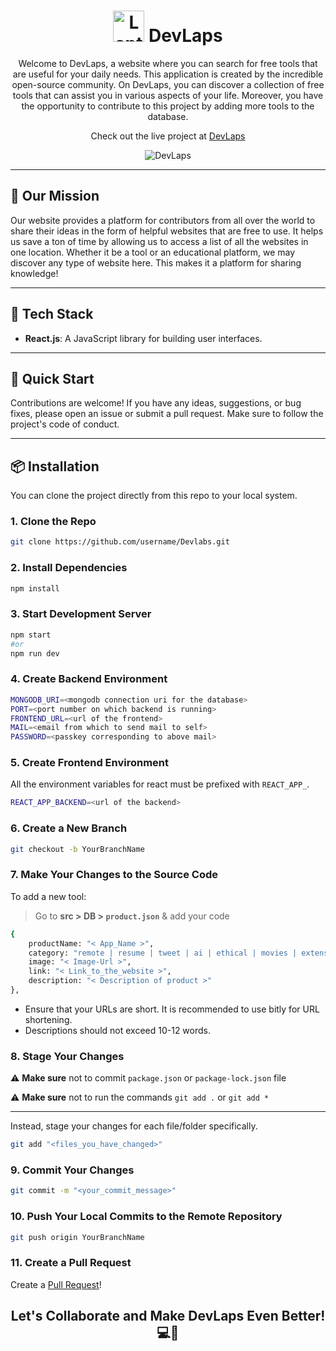 <div align="center">
  <h1><img src="https://raw.githubusercontent.com/Tarikul-Islam-Anik/Animated-Fluent-Emojis/master/Emojis/Objects/Laptop.png" alt="Laptop" width="50" height="50" /> DevLaps</h1>
  <p>Welcome to DevLaps, a website where you can search for free tools that are useful for your daily needs. This application is created by the incredible open-source community. On DevLaps, you can discover a collection of free tools that can assist you in various aspects of your life. Moreover, you have the opportunity to contribute to this project by adding more tools to the database.</p>
  <p>Check out the live project at <a href="https://DevLabs-one.vercel.app">DevLaps</a></p>
  <img src="https://github.com/HimanshuNarware/Devlabs/assets/83147410/a508cf73-6724-46d3-a66d-6b9a7811bfdd" alt="DevLaps" />
</div>

---

## 🌟 Our Mission
Our website provides a platform for contributors from all over the world to share their ideas in the form of helpful websites that are free to use. It helps us save a ton of time by allowing us to access a list of all the websites in one location. Whether it be a tool or an educational platform, we may discover any type of website here. This makes it a platform for sharing knowledge!

---

## 🚀 Tech Stack
- **React.js**: A JavaScript library for building user interfaces.

---

## 🚀 Quick Start
Contributions are welcome! If you have any ideas, suggestions, or bug fixes, please open an issue or submit a pull request. Make sure to follow the project's code of conduct.

---

## 📦 Installation

You can clone the project directly from this repo to your local system.

### 1. Clone the Repo

```bash
git clone https://github.com/username/Devlabs.git
```

### 2. Install Dependencies

```bash
npm install
```

### 3. Start Development Server

```bash
npm start
#or
npm run dev
```

### 4. Create Backend Environment

```bash
MONGODB_URI=<mongodb connection uri for the database>
PORT=<port number on which backend is running>
FRONTEND_URL=<url of the frontend>
MAIL=<email from which to send mail to self>
PASSWORD=<passkey corresponding to above mail>
```

### 5. Create Frontend Environment

All the environment variables for react must be prefixed with `REACT_APP_`.

```bash
REACT_APP_BACKEND=<url of the backend>
```

### 6. Create a New Branch

```bash
git checkout -b YourBranchName
```

### 7. Make Your Changes to the Source Code

To add a new tool:
   > Go to **src > DB > `product.json`** & add your code

```bash
{
    productName: "< App_Name >",
    category: "remote | resume | tweet | ai | ethical | movies | extensions | tools",
    image: "< Image-Url >",
    link: "< Link_to_the_website >",
    description: "< Description of product >"
},
```
  - Ensure that your URLs are short. It is recommended to use bitly for URL shortening.
  - Descriptions should not exceed 10-12 words.


### 8.  Stage Your Changes

⚠️ **Make sure** not to commit `package.json` or `package-lock.json` file

⚠️ **Make sure** not to run the commands `git add .` or `git add *`

---

Instead, stage your changes for each file/folder specifically.

```bash
git add "<files_you_have_changed>"
```

### 9. Commit Your Changes

```bash
git commit -m "<your_commit_message>"
```

### 10. Push Your Local Commits to the Remote Repository

```bash
git push origin YourBranchName
```

### 11. Create a Pull Request
Create a [Pull Request](https://help.github.com/en/github/collaborating-with-issues-and-pull-requests/creating-a-pull-request)!

<div align="center">
  <h2>Let's Collaborate and Make DevLaps Even Better! 💻🌟</h2>
</div>


